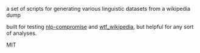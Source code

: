 a set of scripts for generating various linguistic datasets from a wikipedia dump

built for testing [nlp-compromise](http://compromise.cool) and [wtf_wikipedia](https://github.com/spencermountain/wtf_wikipedia), but helpful for any sort of analyses.

MIT
